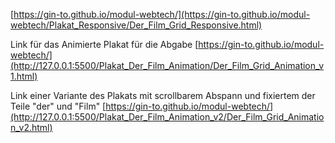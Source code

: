 [https://gin-to.github.io/modul-webtech/](https://gin-to.github.io/modul-webtech/Plakat_Responsive/Der_Film_Grid_Responsive.html)


Link für das Animierte Plakat für die Abgabe
[https://gin-to.github.io/modul-webtech/](http://127.0.0.1:5500/Plakat_Der_Film_Animation/Der_Film_Grid_Animation_v1.html)


Link einer Variante des Plakats mit scrollbarem Abspann und fixiertem der Teile "der" und "Film" 
[https://gin-to.github.io/modul-webtech/](http://127.0.0.1:5500/Plakat_Der_Film_Animation_v2/Der_Film_Grid_Animation_v2.html)

